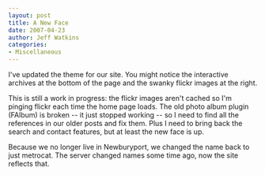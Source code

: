 ```yaml
---
layout: post
title: A New Face
date: 2007-04-23
author: Jeff Watkins
categories:
- Miscellaneous
---
```


I've updated the theme for our site. You might notice the interactive archives at the bottom of the page and the swanky flickr images at the right.

This is still a work in progress: the flickr images aren't cached so I'm pinging flickr each time the home page loads. The old photo album plugin (FAlbum) is broken -- it just stopped working -- so I need to find all the references in our older posts and fix them. Plus I need to bring back the search and contact features, but at least the new face is up.

Because we no longer live in Newburyport, we changed the name back to just metrocat. The server changed names some time ago, now the site reflects that.
